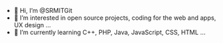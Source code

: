 - 👋 Hi, I’m @SRMITGit
- 👀 I’m interested in open source projects, coding for the web and apps, UX design ...
- 🌱 I’m currently learning C++, PHP, Java, JavaScript, CSS, HTML ...

<!---
SRMITGit/SRMITGit is a ✨ special ✨ repository because its `README.md` (this file) appears on your GitHub profile.
You can click the Preview link to take a look at your changes.
--->
